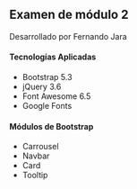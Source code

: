 ## Examen de módulo 2
Desarrollado por Fernando Jara

#### Tecnologías Aplicadas
- Bootstrap 5.3
- jQuery 3.6
- Font Awesome 6.5
- Google Fonts

#### Módulos de Bootstrap
- Carrousel
- Navbar
- Card
- Tooltip